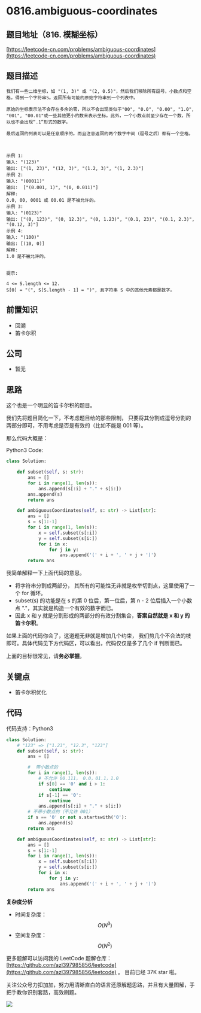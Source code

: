 # 0816.ambiguous-coordinates

## 题目地址（816. 模糊坐标）

[https://leetcode-cn.com/problems/ambiguous-coordinates](https://leetcode-cn.com/problems/ambiguous-coordinates)

## 题目描述

```text
我们有一些二维坐标，如 "(1, 3)" 或 "(2, 0.5)"，然后我们移除所有逗号，小数点和空格，得到一个字符串S。返回所有可能的原始字符串到一个列表中。

原始的坐标表示法不会存在多余的零，所以不会出现类似于"00", "0.0", "0.00", "1.0", "001", "00.01"或一些其他更小的数来表示坐标。此外，一个小数点前至少存在一个数，所以也不会出现“.1”形式的数字。

最后返回的列表可以是任意顺序的。而且注意返回的两个数字中间（逗号之后）都有一个空格。



示例 1:
输入: "(123)"
输出: ["(1, 23)", "(12, 3)", "(1.2, 3)", "(1, 2.3)"]
示例 2:
输入: "(00011)"
输出:  ["(0.001, 1)", "(0, 0.011)"]
解释:
0.0, 00, 0001 或 00.01 是不被允许的。
示例 3:
输入: "(0123)"
输出: ["(0, 123)", "(0, 12.3)", "(0, 1.23)", "(0.1, 23)", "(0.1, 2.3)", "(0.12, 3)"]
示例 4:
输入: "(100)"
输出: [(10, 0)]
解释:
1.0 是不被允许的。


提示:

4 <= S.length <= 12.
S[0] = "(", S[S.length - 1] = ")", 且字符串 S 中的其他元素都是数字。
```

## 前置知识

* 回溯
* 笛卡尔积

## 公司

* 暂无

## 思路

这个也是一个明显的笛卡尔积的题目。

我们先将题目简化一下，不考虑题目给的那些限制， 只要将其分割成逗号分割的两部分即可，不用考虑是否是有效的（比如不能是 001 等）。

那么代码大概是：

Python3 Code:

```python
class Solution:

    def subset(self, s: str):
        ans = []
        for i in range(1, len(s)):
            ans.append(s[:i] + "." + s[i:])
        ans.append(s)
        return ans

    def ambiguousCoordinates(self, s: str) -> List[str]:
        ans = []
        s = s[1:-1]
        for i in range(1, len(s)):
            x = self.subset(s[:i])
            y = self.subset(s[i:])
            for i in x:
                for j in y:
                    ans.append('(' + i + ', ' + j + ')')
        return ans
```

我简单解释一下上面代码的意思。

* 将字符串分割成两部分， 其所有的可能性无非就是枚举切割点，这里使用了一个 for 循环。
* subset\(s\) 的功能是在 s 的第 0 位后，第一位后，第 n - 2 位后插入一个小数点 "."，其实就是构造一个有效的数字而已。
* 因此 x 和 y 就是分割形成的两部分的有效分割集合，**答案自然就是 x 和 y 的笛卡尔积**。

如果上面的代码你会了，这道题无非就是增加几个约束， 我们剪几个不合法的枝即可。具体代码见下方代码区，可以看出，代码仅仅是多了几个 if 判断而已。

上面的目标很常见，请**务必掌握**。

## 关键点

* 笛卡尔积优化

## 代码

代码支持：Python3

```python
class Solution:
    # "123" => ["1.23", "12.3", "123"]
    def subset(self, s: str):
        ans = []

        #  带小数点的
        for i in range(1, len(s)):
            # 不允许 00.111， 0.0，01.1，1.0
            if s[0] == '0' and i > 1:
                continue
            if s[-1] == '0':
                continue
            ans.append(s[:i] + "." + s[i:])
        # 不带小数点的（不允许 001）
        if s == '0' or not s.startswith('0'):
            ans.append(s)
        return ans

    def ambiguousCoordinates(self, s: str) -> List[str]:
        ans = []
        s = s[1:-1]
        for i in range(1, len(s)):
            x = self.subset(s[:i])
            y = self.subset(s[i:])
            for i in x:
                for j in y:
                    ans.append('(' + i + ', ' + j + ')')
        return ans
```

**复杂度分析**

* 时间复杂度：$$O(N^3)$$
* 空间复杂度：$$O(N^2)$$

更多题解可以访问我的 LeetCode 题解仓库：[https://github.com/azl397985856/leetcode](https://github.com/azl397985856/leetcode) 。 目前已经 37K star 啦。

关注公众号力扣加加，努力用清晰直白的语言还原解题思路，并且有大量图解，手把手教你识别套路，高效刷题。

![](https://tva1.sinaimg.cn/large/007S8ZIlly1gfcuzagjalj30p00dwabs.jpg)

